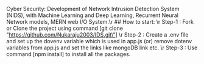 Cyber Security: Development of Network Intrusion Detection System (NIDS),   with Machine Learning and Deep Learning, Recurrent Neural Network models, MERN web I/O System.\r ## How to start: \r Step-1 : Fork or Clone the project using command [git clone \"https://github.com/Nukaraju2003/IDS.git\"]   \r Step-2 : Create a .env file and set up the dovenv variable which is used in app.js (or) remove dotenv variables from app.js and set the links like mongoDB link etc.            \r Step-3 : Use command [npm install] to install all the packages.       
